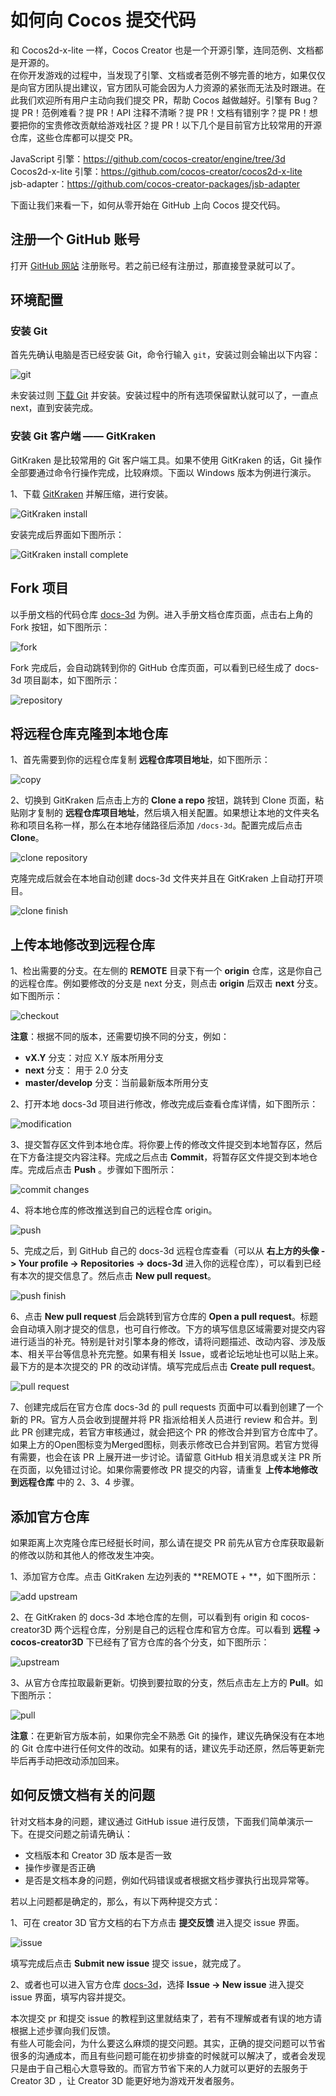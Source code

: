 # 如何向 Cocos 提交代码

和 Cocos2d-x-lite 一样，Cocos Creator 也是一个开源引擎，连同范例、文档都是开源的。<br>
在你开发游戏的过程中，当发现了引擎、文档或者范例不够完善的地方，如果仅仅是向官方团队提出建议，官方团队可能会因为人力资源的紧张而无法及时跟进。在此我们欢迎所有用户主动向我们提交 PR，帮助 Cocos 越做越好。引擎有 Bug？提 PR！范例难看？提 PR！API 注释不清晰？提 PR！文档有错别字？提 PR！想要把你的宝贵修改贡献给游戏社区？提 PR！以下几个是目前官方比较常用的开源仓库，这些仓库都可以提交 PR。

JavaScript 引擎：<https://github.com/cocos-creator/engine/tree/3d><br>
Cocos2d-x-lite 引擎：<https://github.com/cocos-creator/cocos2d-x-lite><br>
jsb-adapter：<https://github.com/cocos-creator-packages/jsb-adapter>

下面让我们来看一下，如何从零开始在 GitHub 上向 Cocos 提交代码。

## 注册一个 GitHub 账号

打开 [GitHub 网站](https://github.com/) 注册账号。若之前已经有注册过，那直接登录就可以了。

## 环境配置

### 安装 Git

首先先确认电脑是否已经安装 Git，命令行输入 `git`，安装过则会输出以下内容：

![git](submit-pr/git.png)

未安装过则 [下载 Git](https://git-scm.com/download/) 并安装。安装过程中的所有选项保留默认就可以了，一直点 next，直到安装完成。

### 安装 Git 客户端 —— GitKraken

GitKraken 是比较常用的 Git 客户端工具。如果不使用 GitKraken 的话，Git 操作全部要通过命令行操作完成，比较麻烦。下面以 Windows 版本为例进行演示。

1、下载 [GitKraken](https://www.gitkraken.com/) 并解压缩，进行安装。

![GitKraken install](submit-pr/sourcetree_install.png)

安装完成后界面如下图所示：

![GitKraken install complete](submit-pr/sourcetree_install_complete.png)

## Fork 项目

以手册文档的代码仓库 [docs-3d](https://github.com/cocos-creator/docs-3d) 为例。进入手册文档仓库页面，点击右上角的 Fork 按钮，如下图所示：

![fork](submit-pr/fork.png)

Fork 完成后，会自动跳转到你的 GitHub 仓库页面，可以看到已经生成了 docs-3d 项目副本，如下图所示：

![repository](submit-pr/repository.png)

## 将远程仓库克隆到本地仓库

1、首先需要到你的远程仓库复制 **远程仓库项目地址**，如下图所示：

![copy](submit-pr/copy.png)

2、切换到 GitKraken 后点击上方的 **Clone a repo** 按钮，跳转到 Clone 页面，粘贴刚才复制的 **远程仓库项目地址**，然后填入相关配置。如果想让本地的文件夹名称和项目名称一样，那么在本地存储路径后添加 `/docs-3d`。配置完成后点击 **Clone**。

![clone repository](submit-pr/clone_repository.png)

克隆完成后就会在本地自动创建 docs-3d 文件夹并且在 GitKraken 上自动打开项目。

![clone finish](submit-pr/clone_finish.png)

## 上传本地修改到远程仓库

1、检出需要的分支。在左侧的 **REMOTE** 目录下有一个 **origin** 仓库，这是你自己的远程仓库。例如要修改的分支是 next 分支，则点击 **origin** 后双击 **next** 分支。如下图所示：

![checkout](submit-pr/checkout.png)

**注意**：根据不同的版本，还需要切换不同的分支，例如：

- **vX.Y** 分支：对应 X.Y 版本所用分支
- **next** 分支： 用于 2.0 分支
- **master/develop** 分支：当前最新版本所用分支

2、打开本地 docs-3d 项目进行修改，修改完成后查看仓库详情，如下图所示：

![modification](submit-pr/modification.png)

3、提交暂存区文件到本地仓库。将你要上传的修改文件提交到本地暂存区，然后在下方备注提交内容注释。完成之后点击 **Commit**，将暂存区文件提交到本地仓库。完成后点击 **Push** 。步骤如下图所示：

![commit changes](submit-pr/commit_changes.png)

4、将本地仓库的修改推送到自己的远程仓库 origin。

![push](submit-pr/push.png)

5、完成之后，到 GitHub 自己的 docs-3d 远程仓库查看（可以从 **右上方的头像 -> Your profile -> Repositories -> docs-3d** 进入你的远程仓库），可以看到已经有本次的提交信息了。然后点击 **New pull request**。

![push finish](submit-pr/push_finish.png)

6、点击 **New pull request** 后会跳转到官方仓库的 **Open a pull request**。标题会自动填入刚才提交的信息，也可自行修改。下方的填写信息区域需要对提交内容进行适当的补充。特别是针对引擎本身的修改，请将问题描述、改动内容、涉及版本、相关平台等信息补充完整。如果有相关 Issue，或者论坛地址也可以贴上来。最下方的是本次提交的 PR 的改动详情。填写完成后点击 **Create pull request**。

![pull request](submit-pr/pull_request.png)

7、创建完成后在官方仓库 docs-3d 的 pull requests 页面中可以看到创建了一个新的 PR。官方人员会收到提醒并将 PR 指派给相关人员进行 review 和合并。到此 PR 创建完成，若官方审核通过，就会把这个 PR 的修改合并到官方仓库中了。如果上方的Open图标变为Merged图标，则表示修改已合并到官网。若官方觉得有需要，也会在该 PR 上展开进一步讨论。请留意 GitHub 相关消息或关注 PR 所在页面，以免错过讨论。如果你需要修改 PR 提交的内容，请重复 **上传本地修改到远程仓库** 中的 2、3、4 步骤。

## 添加官方仓库

如果距离上次克隆仓库已经挺长时间，那么请在提交 PR 前先从官方仓库获取最新的修改以防和其他人的修改发生冲突。

1、添加官方仓库。点击 GitKraken 左边列表的 **REMOTE + **，如下图所示：

![add upstream](submit-pr/add-upstream.png)

2、在 GitKraken 的 docs-3d 本地仓库的左侧，可以看到有 origin 和 cocos-creator3D 两个远程仓库，分别是自己的远程仓库和官方仓库。可以看到 **远程 -> cocos-creator3D** 下已经有了官方仓库的各个分支，如下图所示：

![upstream](submit-pr/upstream.png)

3、从官方仓库拉取最新更新。切换到要拉取的分支，然后点击左上方的 **Pull**。如下图所示：

![pull](submit-pr/pull.png)

**注意**：在更新官方版本前，如果你完全不熟悉 Git 的操作，建议先确保没有在本地的 Git 仓库中进行任何文件的改动。如果有的话，建议先手动还原，然后等更新完毕后再手动把改动添加回来。

## 如何反馈文档有关的问题

针对文档本身的问题，建议通过 GitHub issue 进行反馈，下面我们简单演示一下。在提交问题之前请先确认：

- 文档版本和 Creator 3D 版本是否一致
- 操作步骤是否正确
- 是否是文档本身的问题，例如代码错误或者根据文档步骤执行出现异常等。

若以上问题都是确定的，那么，有以下两种提交方式：

1、可在 creator 3D 官方文档的右下方点击 **提交反馈** 进入提交 issue 界面。

![issue](submit-pr/issue.png)

填写完成后点击 **Submit new issue** 提交 issue，就完成了。

2、或者也可以进入官方仓库 [docs-3d](https://github.com/cocos-creator/docs-3d)，选择 **Issue -> New issue** 进入提交 issue 界面，填写内容并提交。

本次提交 pr 和提交 issue 的教程到这里就结束了，若有不理解或者有误的地方请根据上述步骤向我们反馈。<br>
有些人可能会问，为什么要这么麻烦的提交问题。其实，正确的提交问题可以节省很多的沟通成本，而且有些问题可能在初步排查的时候就可以解决了，或者会发现只是由于自己粗心大意导致的。而官方节省下来的人力就可以更好的去服务于 Creator 3D ，让 Creator 3D 能更好地为游戏开发者服务。 